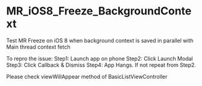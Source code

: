 MR_iOS8_Freeze_BackgroundContext
================================

Test MR Freeze on iOS 8 when background context is saved in parallel with Main thread context fetch

To repro the issue:
Step1: Launch app on phone
Step2: Click Launch Modal
Step3: Click Callback & Dismiss
Step4: App Hangs. If not repeat from Step2.

Please check viewWillAppear method of BasicListViewController
